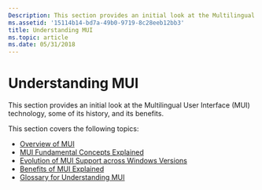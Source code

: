 ```yaml
---
Description: This section provides an initial look at the Multilingual User Interface (MUI) technology, some of its history, and its benefits.
ms.assetid: '15114b14-bd7a-49b0-9719-8c28eeb12bb3'
title: Understanding MUI
ms.topic: article
ms.date: 05/31/2018
---
```


# Understanding MUI

This section provides an initial look at the Multilingual User Interface (MUI) technology, some of its history, and its benefits.

This section covers the following topics:

-   [Overview of MUI](overview-of-mui.md)
-   [MUI Fundamental Concepts Explained](mui-fundamental-concepts-explained.md)
-   [Evolution of MUI Support across Windows Versions](evolution-of-mui-support-across-windows-versions.md)
-   [Benefits of MUI Explained](benefits-of-mui-explained.md)
-   [Glossary for Understanding MUI](glossary-for-understanding-mui.md)

 

 



